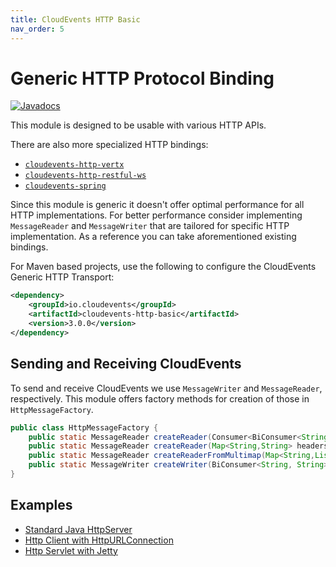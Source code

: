 ```yaml
---
title: CloudEvents HTTP Basic
nav_order: 5
---
```


# Generic HTTP Protocol Binding

[![Javadocs](http://www.javadoc.io/badge/io.cloudevents/cloudevents-http-basic.svg?color=green)](http://www.javadoc.io/doc/io.cloudevents/cloudevents-http-basic)

This module is designed to be usable with various HTTP APIs.

There are also more specialized HTTP bindings:

- [`cloudevents-http-vertx`](http-vertx.md)
- [`cloudevents-http-restful-ws`](http-jakarta-restful-ws.md)
- [`cloudevents-spring`](spring.md)

Since this module is generic it doesn't offer optimal performance for all HTTP
implementations. For better performance consider implementing `MessageReader`
and `MessageWriter` that are tailored for specific HTTP implementation. As a
reference you can take aforementioned existing bindings.

For Maven based projects, use the following to configure the CloudEvents Generic
HTTP Transport:

```xml
<dependency>
    <groupId>io.cloudevents</groupId>
    <artifactId>cloudevents-http-basic</artifactId>
    <version>3.0.0</version>
</dependency>
```

## Sending and Receiving CloudEvents

To send and receive CloudEvents we use `MessageWriter` and `MessageReader`,
respectively. This module offers factory methods for creation of those in
`HttpMessageFactory`.

```java
public class HttpMessageFactory {
    public static MessageReader createReader(Consumer<BiConsumer<String,String>> forEachHeader, byte[] body);
    public static MessageReader createReader(Map<String,String> headers, byte[] body);
    public static MessageReader createReaderFromMultimap(Map<String,List<String>> headers, byte[] body);
    public static MessageWriter createWriter(BiConsumer<String, String> putHeader, Consumer<byte[]> sendBody);
}
```

## Examples

- [Standard Java HttpServer](https://github.com/cloudevents/sdk-java/tree/main/examples/basic-http/src/main/java/io/cloudevents/examples/http/basic/BasicHttpServer.java)
- [Http Client with HttpURLConnection](https://github.com/cloudevents/sdk-java/tree/main/examples/basic-http/src/main/java/io/cloudevents/examples/http/basic/HttpURLConnectionClient.java)
- [Http Servlet with Jetty](https://github.com/cloudevents/sdk-java/tree/main/examples/basic-http/src/main/java/io/cloudevents/examples/http/basic/JettyServer.java)
